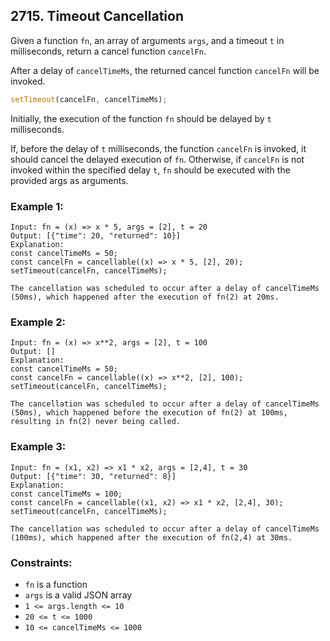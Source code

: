 ## 2715. Timeout Cancellation

Given a function `fn`, an array of arguments `args`, and a timeout `t` in milliseconds, return a cancel function `cancelFn`.

After a delay of `cancelTimeMs`, the returned cancel function `cancelFn` will be invoked.

```js
setTimeout(cancelFn, cancelTimeMs);
```

Initially, the execution of the function `fn` should be delayed by `t` milliseconds.

If, before the delay of `t` milliseconds, the function `cancelFn` is invoked, it should cancel the delayed execution of `fn`. Otherwise, if `cancelFn` is not invoked within the specified delay `t`, `fn` should be executed with the provided args as arguments.

### Example 1:

```
Input: fn = (x) => x * 5, args = [2], t = 20
Output: [{"time": 20, "returned": 10}]
Explanation:
const cancelTimeMs = 50;
const cancelFn = cancellable((x) => x * 5, [2], 20);
setTimeout(cancelFn, cancelTimeMs);

The cancellation was scheduled to occur after a delay of cancelTimeMs (50ms), which happened after the execution of fn(2) at 20ms.
```

### Example 2:

```
Input: fn = (x) => x**2, args = [2], t = 100
Output: []
Explanation:
const cancelTimeMs = 50;
const cancelFn = cancellable((x) => x**2, [2], 100);
setTimeout(cancelFn, cancelTimeMs);

The cancellation was scheduled to occur after a delay of cancelTimeMs (50ms), which happened before the execution of fn(2) at 100ms, resulting in fn(2) never being called.
```

### Example 3:

```
Input: fn = (x1, x2) => x1 * x2, args = [2,4], t = 30
Output: [{"time": 30, "returned": 8}]
Explanation:
const cancelTimeMs = 100;
const cancelFn = cancellable((x1, x2) => x1 * x2, [2,4], 30);
setTimeout(cancelFn, cancelTimeMs);

The cancellation was scheduled to occur after a delay of cancelTimeMs (100ms), which happened after the execution of fn(2,4) at 30ms.
```

### Constraints:

- `fn` is a function
- `args` is a valid JSON array
- `1 <= args.length <= 10`
- `20 <= t <= 1000`
- `10 <= cancelTimeMs <= 1000`
